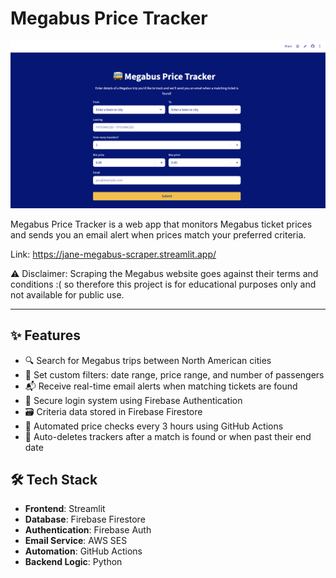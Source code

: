 # Megabus Price Tracker

<p align="center">
    <img src="assets/app-screenshot3.png" alt="App Screenshot" />
  </div>
</p>

Megabus Price Tracker is a web app that monitors Megabus ticket prices and sends you an email alert when prices match your preferred criteria. 

Link: https://jane-megabus-scraper.streamlit.app/

⚠️ Disclaimer: Scraping the Megabus website goes against their terms and conditions :( so therefore this project is for educational purposes only and not available for public use.

---

## ✨ Features

- 🔍 Search for Megabus trips between North American cities  
- 🎯 Set custom filters: date range, price range, and number of passengers  
- 📬 Receive real-time email alerts when matching tickets are found  
- 🔐 Secure login system using Firebase Authentication  
- 🗃️ Criteria data stored in Firebase Firestore  
- 🚀 Automated price checks every 3 hours using GitHub Actions  
- 🧹 Auto-deletes trackers after a match is found or when past their end date

## 🛠 Tech Stack

- **Frontend**: Streamlit 
- **Database**: Firebase Firestore  
- **Authentication**: Firebase Auth  
- **Email Service**: AWS SES  
- **Automation**: GitHub Actions  
- **Backend Logic**: Python



